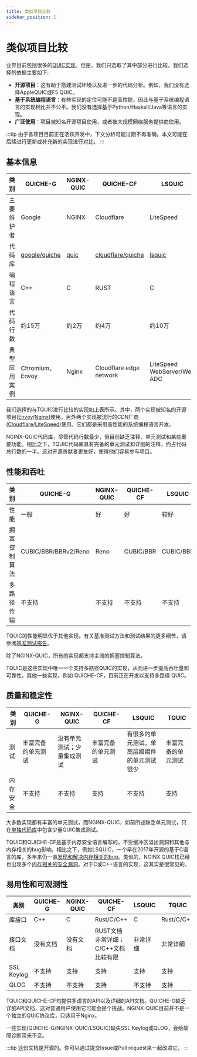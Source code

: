 ```yaml
---
title: 类似项目比较
sidebar_position: 1
---
```


# 类似项目比较

业界目前包括很多的[QUIC实现](https://github.com/quicwg/base-drafts/wiki/Implementations)。但是，我们只选取了其中部分进行比较。我们选择的依据主要如下:

- **开源项目**：这有助于搭建测试环境以及进一步的代码分析。例如，我们没有选择AppleQUIC或F5 QUIC。
- **基于系统编程语言**：有些实现的定位可能不是高性能，因此与基于系统编程语言的实现相比并不公平。我们没有选择基于Python/Haskell/Java等语言的实现。
- **广泛使用**：项目被知名开源项目使用，或者被大规模网络服务提供商使用。

:::tip
由于各项目目前正在活跃开发中，下文分析可能过期不再准确。本文可能在后续进行更新或补充新的实现进行对比。
:::


## 基本信息

| 类别 | QUICHE-G | NGINX-QUIC | QUICHE-CF | LSQUIC | TQUIC |
| ------------- | ---------- | ------ | ----- | ---- | ------------- |
| 主要维护者 | Google | NGINX | Cloudflare | LiteSpeed | TQUIC社区 |
| 代码库 | [google/quiche](https://github.com/google/quiche) | [quic](https://github.com/nginx/nginx/tree/master/src/event/quic) | [cloudflare/quiche](https://github.com/cloudflare/quiche) | [lsquic](https://github.com/litespeedtech/lsquic) | [tquic](https://github.com/tencent/tquic) |
| 编程语言 | C++ | C | RUST | C | RUST |
| 代码行数 | 约15万 | 约2万 | 约4万 | 约10万 | 约5万 |
| 典型应用案例 | Chromium、Envoy | Nginx | Cloudflare edge network | LiteSpeed WebServer/Web ADC | Tencent Cloud EdgeOne |

我们选择的与TQUIC进行比较的实现如上表所示。其中，两个实现被知名的开源项目([Envoy](https://www.envoyproxy.io/)/[Nginx](https://nginx.org/))使用，另外两个实现被流行的CDN厂商([Cloudflare](https://www.cloudflare.com/)/[LiteSpeed](https://www.litespeedtech.com/))使用。它们都是采用高性能的系统编程语言开发。

NGINX-QUIC代码库，尽管代码行数最少，但目前缺乏注释、单元测试和某些重要功能。相比之下，TQUIC代码库具有完备的单元测试和详细的注释，约占代码总行数的一半。这对开源贡献者更友好，使得他们容易参与项目。


## 性能和吞吐

| 类别 | QUICHE-G | NGINX-QUIC | QUICHE-CF | LSQUIC | TQUIC |
| ------------- | ---------- | ------ | ----- | ---- | ---- |
| 性能 | 一般 | 好 | 好 | 较好 | 最好 |
| 拥塞控制算法 | CUBIC/BBR/BBRv2/Reno | Reno | CUBIC/BBR | CUBIC/BBR | CUBIC/BBR/BBRv3/COPA |
| 多路径传输 | 不支持 | 不支持 | 不支持 | 不支持 | 支持 |


TQUIC的性能明显优于其他实现。有关基准测试方法和测试结果的更多细节，请参阅[基准测试报告](benchmark/)。

除了NGINX-QUIC，所有的实现都支持主流的拥塞控制算法。

TQUIC是这些实现中唯一一个支持多路径QUIC的实现，从而进一步提高吞吐量和可靠性。其他一些实现，例如 QUICHE-CF，目前正在开发以支持多路径 QUIC。


## 质量和稳定性

| 类别 | QUICHE-G | NGINX-QUIC | QUICHE-CF | LSQUIC | TQUIC |
| ------------- | ---------- | ------ | ----- | ---- | ---- |
| 测试 | 丰富完备的单元测试 | 没有单元测试；少量集成测试 | 丰富完备的单元测试 | 有很多的单元测试，单高层级组件的单元测试很少 | 丰富完备的单元测试 |
| 内存安全 | 不支持 | 不支持 | 支持 | 不支持 | 支持 |

大多数实现都有丰富的单元测试，而NGINX-QUIC，如前所述缺乏单元测试，只在[单独代码库](https://hg.nginx.org/nginx-tests/file/tip)中包含少量QUIC集成测试。

TQUIC和QUICHE-CF是基于内存安全语言编写的，不受缓冲区溢出漏洞和其他与内存相关的bug影响。相比之下，例如LSQUIC，一个早在2017年开源的基于C语言的库，多年来仍一直[发现和解决内存相关的bug](https://github.com/litespeedtech/lsquic/blob/master/CHANGELOG)。类似的，NGINX QUIC栈已经也出现多个[内存相关的安全漏洞](https://nginx.org/en/security_advisories.html)。对于C或C++语言的实现，这其实是很常见的。


## 易用性和可观测性

| 类别 | QUICHE-G | NGINX-QUIC | QUICHE-CF | LSQUIC | TQUIC |
| ------------- | ---------- | ------ | ----- | ---- | ---- |
| 库接口 | C++ | C | Rust/C/C++ | C | Rust/C/C++ |
| 接口文档 | 没有文档 | 没有文档 | RUST文档非常详细；C/C++文档比较有限 | 非常详细 | 非常详细 |
| SSL Keylog | 不支持 | 支持 | 支持 | 支持 | 支持 |
| QLOG | 不支持 | 不支持 | 支持 | 不支持 | 支持 |

TQUIC和QUICHE-CF均提供多语言的API以及详细的API文档。QUICHE-G缺乏详细API文档，这对普通用户使用它可能会是个挑战。NGINX-QUIC目前并不是一个独立的QUIC协议库，只适用于Nginx。

一些实现(QUICHE-G/NGINX-QUIC/LSQUIC)缺失SSL Keylog或QLOG，会给故障诊断带来不变。


:::tip
这份文档是开源的。你可以通过提交Issue或Pull request来一起改进它。
:::

